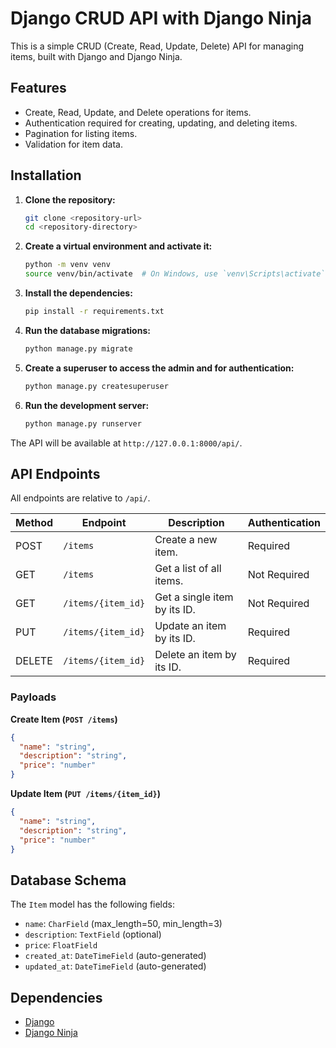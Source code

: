 # Django CRUD API with Django Ninja

This is a simple CRUD (Create, Read, Update, Delete) API for managing items, built with Django and Django Ninja.

## Features

*   Create, Read, Update, and Delete operations for items.
*   Authentication required for creating, updating, and deleting items.
*   Pagination for listing items.
*   Validation for item data.

## Installation

1.  **Clone the repository:**

    ```bash
    git clone <repository-url>
    cd <repository-directory>
    ```

2.  **Create a virtual environment and activate it:**

    ```bash
    python -m venv venv
    source venv/bin/activate  # On Windows, use `venv\Scripts\activate`
    ```

3.  **Install the dependencies:**

    ```bash
    pip install -r requirements.txt
    ```

4.  **Run the database migrations:**

    ```bash
    python manage.py migrate
    ```

5.  **Create a superuser to access the admin and for authentication:**

    ```bash
    python manage.py createsuperuser
    ```

6.  **Run the development server:**

    ```bash
    python manage.py runserver
    ```

The API will be available at `http://127.0.0.1:8000/api/`.

## API Endpoints

All endpoints are relative to `/api/`.

| Method | Endpoint | Description | Authentication |
| --- | --- | --- | --- |
| POST | `/items` | Create a new item. | Required |
| GET | `/items` | Get a list of all items. | Not Required |
| GET | `/items/{item_id}` | Get a single item by its ID. | Not Required |
| PUT | `/items/{item_id}` | Update an item by its ID. | Required |
| DELETE | `/items/{item_id}` | Delete an item by its ID. | Required |

### Payloads

**Create Item (`POST /items`)**

```json
{
  "name": "string",
  "description": "string",
  "price": "number"
}
```

**Update Item (`PUT /items/{item_id}`)**

```json
{
  "name": "string",
  "description": "string",
  "price": "number"
}
```

## Database Schema

The `Item` model has the following fields:

*   `name`: `CharField` (max_length=50, min_length=3)
*   `description`: `TextField` (optional)
*   `price`: `FloatField`
*   `created_at`: `DateTimeField` (auto-generated)
*   `updated_at`: `DateTimeField` (auto-generated)

## Dependencies

*   [Django](https://www.djangoproject.com/)
*   [Django Ninja](https://django-ninja.rest-framework.com/)
